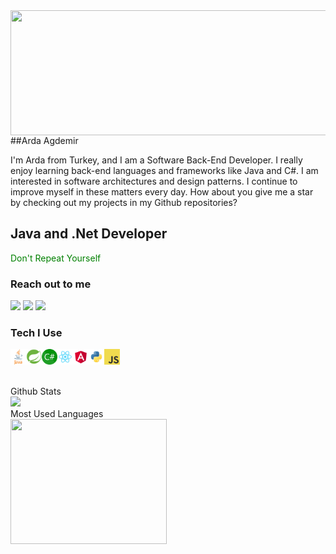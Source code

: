 <img src = "https://media.giphy.com/media/RbDKaczqWovIugyJmW/giphy.gif" align="right" width="3500" height="200">
 
##Arda Agdemir

I'm Arda from Turkey, and I am a Software Back-End Developer. I really enjoy learning back-end languages and frameworks like Java and C#. I am interested in software architectures and design patterns. I continue to improve myself in these matters every day. 
How about you give me a star by checking out my projects in my Github repositories?

## Java and .Net Developer
<font color="green"> Don't Repeat Yourself </font> 

### Reach out to me
[<img width="22" src="https://cdn.jsdelivr.net/npm/simple-icons@v7/icons/linkedin.svg" />][LinkedIn]
[<img width="22" src="https://cdn.jsdelivr.net/npm/simple-icons@v7/icons/gmail.svg" />][Gmail]
[<img width="22" src="https://cdn.jsdelivr.net/npm/simple-icons@v7/icons/stackoverflow.svg" />][Stack Overflow]
<br />

### Tech I Use
<img src= "https://raw.githubusercontent.com/github/explore/5b3600551e122a3277c2c5368af2ad5725ffa9a1/topics/java/java.png" width="25" height="25" ><img src = "https://raw.githubusercontent.com/github/explore/5b3600551e122a3277c2c5368af2ad5725ffa9a1/topics/spring/spring.png" width="25" height= "25"><img src = "https://raw.githubusercontent.com/github/explore/5b3600551e122a3277c2c5368af2ad5725ffa9a1/topics/csharp/csharp.png" width="25" height= "25"><img src= "https://raw.githubusercontent.com/github/explore/80688e429a7d4ef2fca1e82350fe8e3517d3494d/topics/react/react.png" width= "25" height= "25"><img src= "https://raw.githubusercontent.com/github/explore/80688e429a7d4ef2fca1e82350fe8e3517d3494d/topics/angular/angular.png" width= "25" height= "25"><img src= "https://raw.githubusercontent.com/github/explore/80688e429a7d4ef2fca1e82350fe8e3517d3494d/topics/python/python.png" width= "25" height= "25"><img src= "https://raw.githubusercontent.com/github/explore/80688e429a7d4ef2fca1e82350fe8e3517d3494d/topics/javascript/javascript.png" width= "25" height= "25">
<br />
<br />


<summary> Github Stats</summary>
<img src="https://github-readme-stats.vercel.app/api?username=ardaagdemir&theme=radical" width="400"><summary>Most Used Languages</summary>
<img src="https://github-readme-stats.vercel.app/api/top-langs/?username=ardaagdemir" width="250" height= "200">





[Gmail]: ardagdemirr@gmail.com
[linkedin]: https://www.linkedin.com/in/ardaagdemir/
[Stack Overflow]: https://stackoverflow.com/users/15804930/ardaagdemir
